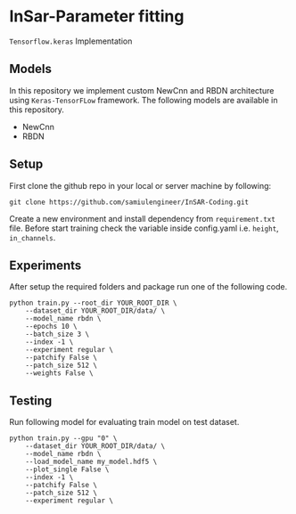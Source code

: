 # InSar-Parameter fitting 
```Tensorflow.keras``` Implementation

## Models

In this repository we implement custom NewCnn and RBDN architecture using `Keras-TensorFLow` framework. The following models are available in this repository.

* NewCnn
* RBDN

## Setup

First clone the github repo in your local or server machine by following:
```
git clone https://github.com/samiulengineer/InSAR-Coding.git
```

Create a new environment and install dependency from `requirement.txt` file. Before start training check the variable inside config.yaml i.e. `height`, `in_channels`.

## Experiments

After setup the required folders and package run one of the following code.
```
python train.py --root_dir YOUR_ROOT_DIR \
    --dataset_dir YOUR_ROOT_DIR/data/ \
    --model_name rbdn \
    --epochs 10 \
    --batch_size 3 \
    --index -1 \
    --experiment regular \
    --patchify False \
    --patch_size 512 \
    --weights False \
```

## Testing

Run following model for evaluating train model on test dataset.
```
python train.py --gpu "0" \
    --dataset_dir YOUR_ROOT_DIR/data/ \
    --model_name rbdn \
    --load_model_name my_model.hdf5 \
    --plot_single False \
    --index -1 \
    --patchify False \
    --patch_size 512 \
    --experiment regular \
```
